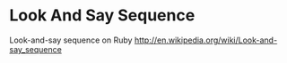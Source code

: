 Look And Say Sequence
==================

Look-and-say sequence on Ruby
http://en.wikipedia.org/wiki/Look-and-say_sequence
